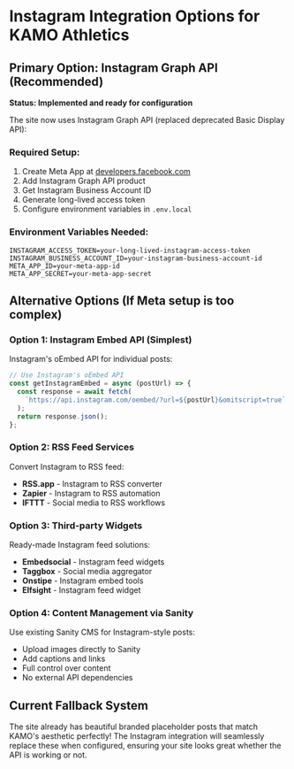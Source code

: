 # Instagram Integration Options for KAMO Athletics

## Primary Option: Instagram Graph API (Recommended)
**Status: Implemented and ready for configuration**

The site now uses Instagram Graph API (replaced deprecated Basic Display API):

### Required Setup:
1. Create Meta App at [developers.facebook.com](https://developers.facebook.com)
2. Add Instagram Graph API product
3. Get Instagram Business Account ID
4. Generate long-lived access token
5. Configure environment variables in `.env.local`

### Environment Variables Needed:
```
INSTAGRAM_ACCESS_TOKEN=your-long-lived-instagram-access-token
INSTAGRAM_BUSINESS_ACCOUNT_ID=your-instagram-business-account-id
META_APP_ID=your-meta-app-id
META_APP_SECRET=your-meta-app-secret
```

## Alternative Options (If Meta setup is too complex)

### Option 1: Instagram Embed API (Simplest)
Instagram's oEmbed API for individual posts:

```javascript
// Use Instagram's oEmbed API
const getInstagramEmbed = async (postUrl) => {
  const response = await fetch(
    `https://api.instagram.com/oembed/?url=${postUrl}&omitscript=true`
  );
  return response.json();
};
```

### Option 2: RSS Feed Services
Convert Instagram to RSS feed:
- **RSS.app** - Instagram to RSS converter
- **Zapier** - Instagram to RSS automation
- **IFTTT** - Social media to RSS workflows

### Option 3: Third-party Widgets
Ready-made Instagram feed solutions:
- **Embedsocial** - Instagram feed widgets
- **Taggbox** - Social media aggregator
- **Onstipe** - Instagram embed tools
- **Elfsight** - Instagram feed widget

### Option 4: Content Management via Sanity
Use existing Sanity CMS for Instagram-style posts:
- Upload images directly to Sanity
- Add captions and links
- Full control over content
- No external API dependencies

## Current Fallback System
The site already has beautiful branded placeholder posts that match KAMO's aesthetic perfectly! The Instagram integration will seamlessly replace these when configured, ensuring your site looks great whether the API is working or not.

